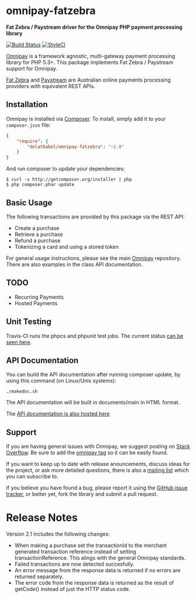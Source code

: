 # omnipay-fatzebra

**Fat Zebra / Paystream driver for the Omnipay PHP payment processing library**

[![Build Status](https://travis-ci.org/delatbabel/omnipay-fatzebra.png?branch=master)](https://travis-ci.org/delatbabel/omnipay-fatzebra)
[![StyleCI](https://styleci.io/repos/30235887/shield)](https://styleci.io/repos/30235887)

[Omnipay](https://github.com/thephpleague/omnipay) is a framework agnostic, multi-gateway payment
processing library for PHP 5.3+. This package implements Fat Zebra / Paystream support for Omnipay.

[Fat Zebra](https://www.fatzebra.com.au/) and [Paystream](http://www.paystream.com.au/) are
Australian online payments processing providers with equivalent REST APIs.

## Installation

Omnipay is installed via [Composer](http://getcomposer.org/). To install, simply add it
to your `composer.json` file:

```json
{
    "require": {
        "delatbabel/omnipay-fatzebra": "~2.0"
    }
}
```

And run composer to update your dependencies:

    $ curl -s http://getcomposer.org/installer | php
    $ php composer.phar update

## Basic Usage

The following transactions are provided by this package via the REST API:

* Create a purchase
* Retrieve a purchase
* Refund a purchase
* Tokenizing a card and using a stored token

For general usage instructions, please see the main [Omnipay](https://github.com/thephpleague/omnipay)
repository.  There are also examples in the class API documentation.

## TODO

* Recurring Payments
* Hosted Payments

## Unit Testing

Travis-CI runs the phpcs and phpunit test jobs.  The current status [can be seen here](https://travis-ci.org/delatbabel/omnipay-fatzebra).

## API Documentation

You can build the API documentation after running composer update, by using this command
(on Linux/Unix systems):

```
./makedoc.sh
```

The API documentation will be built in documents/main in HTML format.

The [API documentation is also hosted here](http://www.babel.com.au/docs/omnipay-fatzebra/namespace-Omnipay.Fatzebra.html)

## Support

If you are having general issues with Omnipay, we suggest posting on
[Stack Overflow](http://stackoverflow.com/). Be sure to add the
[omnipay tag](http://stackoverflow.com/questions/tagged/omnipay) so it can be easily found.

If you want to keep up to date with release anouncements, discuss ideas for the project,
or ask more detailed questions, there is also a [mailing list](https://groups.google.com/forum/#!forum/omnipay) which
you can subscribe to.

If you believe you have found a bug, please report it using the [GitHub issue tracker](https://github.com/delatbabel/omnipay-fatzebra/issues),
or better yet, fork the library and submit a pull request.

# Release Notes

Version 2.1 includes the following changes:

* When making a purchase set the transactionId to the merchant generated transaction reference instead
  of setting transactionReference. This alings with the general Omnipay standards.
* Failed transactions are now detected succesfully.
* An error message from the response data is returned if no errors are returned separately.
* The error code from the response data is returned as the result of getCode() instead of just the HTTP status code.

